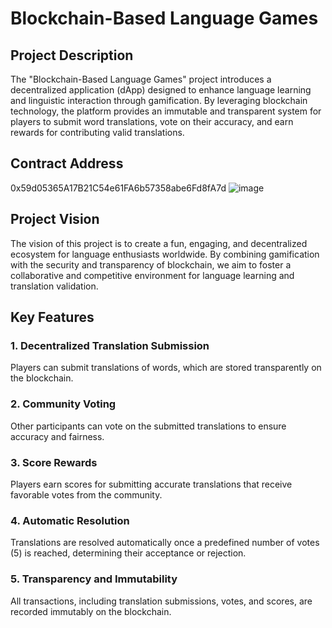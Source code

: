 # Blockchain-Based Language Games

## Project Description
The "Blockchain-Based Language Games" project introduces a decentralized application (dApp) designed to enhance language learning and linguistic interaction through gamification. By leveraging blockchain technology, the platform provides an immutable and transparent system for players to submit word translations, vote on their accuracy, and earn rewards for contributing valid translations.

## Contract Address
0x59d05365A17B21C54e61FA6b57358abe6Fd8fA7d
![image](https://github.com/user-attachments/assets/b377bc70-580b-4c95-b1a5-93cabdceaed5)


## Project Vision
The vision of this project is to create a fun, engaging, and decentralized ecosystem for language enthusiasts worldwide. By combining gamification with the security and transparency of blockchain, we aim to foster a collaborative and competitive environment for language learning and translation validation.

## Key Features

### 1. **Decentralized Translation Submission**
Players can submit translations of words, which are stored transparently on the blockchain.

### 2. **Community Voting**
Other participants can vote on the submitted translations to ensure accuracy and fairness.

### 3. **Score Rewards**
Players earn scores for submitting accurate translations that receive favorable votes from the community.

### 4. **Automatic Resolution**
Translations are resolved automatically once a predefined number of votes (5) is reached, determining their acceptance or rejection.

### 5. **Transparency and Immutability**
All transactions, including translation submissions, votes, and scores, are recorded immutably on the blockchain.


